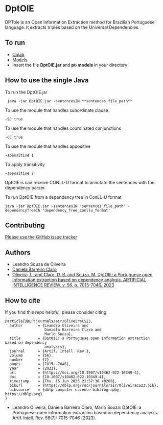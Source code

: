 # DptOIE 
DPToie is an Open Information Extraction method for Brazilian Portuguese language. It extracts triples based on the Universal Dependencies. 

## To run
- [Colab](https://colab.research.google.com/drive/1-vFNmw9lx2cilpTwDVAqTF_m9yeCKG8h?usp=sharing)
- [Models](https://drive.google.com/drive/folders/1U7p3o2dvWMN0xecocCcsHh7uPmaW1Zmh?usp=drive_link)
- Insert the file **DptOIE.jar** and **pt-models** in your directory

## How to use the single Java
To run the DptOIE.jar
```
 java -jar DptOIE.jar -sentencesIN **sentences_file_path**
```
To use the module that handles subordinate clause
```
-SC true
```
To use the module that handles coordinated conjunctions
```
-CC true
```
To use the module that handles appositive
```
-appositive 1
```
To apply transitivity
```
-appositive 2
```
DptOIE is can receive CONLL-U format to annotate the sentences with the dependency parser. 

To run DptOIE from a dependency tree in ConLL-U format
```
java -jar DptOIE.jar -sentencesIN 'sentences_file_path' -dependencyTreeIN 'dependency_Tree_conllu_format'
```
## Contributing
[Please use the GitHub issue tracker](https://github.com/FORMAS/DptOIE/issues)

## Authors
* Leandro Souza de Oliveira
* [Daniela Barreiro Claro](http://formas.ufba.br/dclaro/)
* [Oliveira, L. and Claro, D. B. and Souza, M. DptOIE: a Portuguese open information extraction based on dependency analysis. ARTIFICIAL INTELLIGENCE REVIEW, v. 56, p. 7015-7046, 2023](https://dl.acm.org/doi/abs/10.1007/s10462-022-10349-4)

## How to cite
If you find this repo helpful, please consider citing:
```
@article{DBLP:journals/air/OliveiraCS23,
  author       = {Leandro Oliveira and
                  Daniela Barreiro Claro and
                  Marlo Souza},
  title        = {DptOIE: a Portuguese open information extraction based on dependency
                  analysis},
  journal      = {Artif. Intell. Rev.},
  volume       = {56},
  number       = {7},
  pages        = {7015--7046},
  year         = {2023},
  url          = {https://doi.org/10.1007/s10462-022-10349-4},
  doi          = {10.1007/s10462-022-10349-4},
  timestamp    = {Thu, 15 Jun 2023 21:57:36 +0200},
  biburl       = {https://dblp.org/rec/journals/air/OliveiraCS23.bib},
  bibsource    = {dblp computer science bibliography, https://dblp.org}
}
```

* 	Leandro Oliveira, Daniela Barreiro Claro, Marlo Souza: DptOIE: a Portuguese open information extraction based on dependency analysis. Artif. Intell. Rev. 56(7): 7015-7046 (2023).
